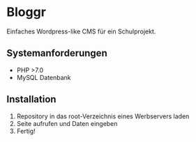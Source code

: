 # Bloggr
Einfaches Wordpress-like CMS für ein Schulprojekt.

## Systemanforderungen
- PHP >7.0
- MySQL Datenbank

## Installation
1. Repository in das root-Verzeichnis eines Werbservers laden
2. Seite aufrufen und Daten eingeben
3. Fertig!
